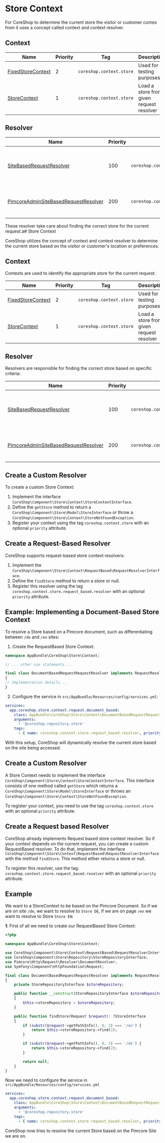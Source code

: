 # Store Context

For CoreShop to determine the current store the visitor or customer comes from
it uses a concept called context and context resolver.

## Context

| Name                                                                                                                                | Priority | Tag                       | Description                              |
|-------------------------------------------------------------------------------------------------------------------------------------|----------|---------------------------|------------------------------------------|
| [FixedStoreContext](https://github.com/coreshop/CoreShop/blob/master/src/CoreShop/Component/Store/Context/FixedStoreContext.php)    | 2        | `coreshop.context.store ` | Used for testing purposes                |
| [StoreContext](https://github.com/coreshop/CoreShop/blob/master/src/CoreShop/Component/Store/Context/RequestBased/StoreContext.php) | 1        | `coreshop.context.store ` | Load a store from given request resolver |

## Resolver

| Name                                                                                                                                                                                | Priority | Tag                                             | Description                                         |
|-------------------------------------------------------------------------------------------------------------------------------------------------------------------------------------|----------|-------------------------------------------------|-----------------------------------------------------|
| [SiteBasedRequestResolver](https://github.com/coreshop/CoreShop/blob/master/src/CoreShop/Component/Store/Context/RequestBased/SiteBasedRequestResolver.php)                         | 100      | `coreshop.context.store.request_based.resolver` | Determines a store by a given pimcore frontend site |
| [PimcoreAdminSiteBasedRequestResolver](https://github.com/coreshop/CoreShop/blob/master/src/CoreShop/Component/Store/Context/RequestBased/PimcoreAdminSiteBasedRequestResolver.php) | 200      | `coreshop.context.store.request_based.resolver` | Determines a store by a given document in backend   |

These resolver take care about finding the correct store for the current request.a# Store Context

CoreShop utilizes the concept of context and context resolver to determine the current store based on the visitor or
customer's location or preferences.

## Context

Contexts are used to identify the appropriate store for the current request:

| Name                                                                                                                                | Priority | Tag                       | Description                              |
|-------------------------------------------------------------------------------------------------------------------------------------|----------|---------------------------|------------------------------------------|
| [FixedStoreContext](https://github.com/coreshop/CoreShop/blob/master/src/CoreShop/Component/Store/Context/FixedStoreContext.php)    | 2        | `coreshop.context.store ` | Used for testing purposes                |
| [StoreContext](https://github.com/coreshop/CoreShop/blob/master/src/CoreShop/Component/Store/Context/RequestBased/StoreContext.php) | 1        | `coreshop.context.store ` | Load a store from given request resolver |

## Resolver

Resolvers are responsible for finding the correct store based on specific criteria:

| Name                                                                                                                                                                                | Priority | Tag                                             | Description                                         |
|-------------------------------------------------------------------------------------------------------------------------------------------------------------------------------------|----------|-------------------------------------------------|-----------------------------------------------------|
| [SiteBasedRequestResolver](https://github.com/coreshop/CoreShop/blob/master/src/CoreShop/Component/Store/Context/RequestBased/SiteBasedRequestResolver.php)                         | 100      | `coreshop.context.store.request_based.resolver` | Determines a store by a given Pimcore frontend site |
| [PimcoreAdminSiteBasedRequestResolver](https://github.com/coreshop/CoreShop/blob/master/src/CoreShop/Component/Store/Context/RequestBased/PimcoreAdminSiteBasedRequestResolver.php) | 200      | `coreshop.context.store.request_based.resolver` | Determines a store by a given document in backend   |

## Create a Custom Resolver

To create a custom Store Context:

1. Implement the interface `CoreShop\Component\Store\Context\StoreContextInterface`.
2. Define the `getStore` method to return a `CoreShop\Component\Store\Model\StoreInterface` or throw
   a `CoreShop\Component\Store\Context\StoreNotFoundException`.
3. Register your context using the tag `coreshop.context.store` with an optional `priority` attribute.

## Create a Request-Based Resolver

CoreShop supports request-based store context resolvers:

1. Implement the `CoreShop\Component\Store\Context\RequestBased\RequestResolverInterface`.
2. Define the `findStore` method to return a store or null.
3. Register this resolver using the tag `coreshop.context.store.request_based.resolver` with an optional `priority`
   attribute.

## Example: Implementing a Document-Based Store Context

To resolve a Store based on a Pimcore document, such as differentiating between `/de` and `/en` sites:

1. Create the RequestBased Store Context:

```php
namespace AppBundle\CoreShop\Store\Context;

// ... other use statements ...

final class DocumentBasedRequestRequestResolver implements RequestResolverInterface
{
// Implementation details...
}
```

2. Configure the service in `src/AppBundle/Resources/config/services.yml`:

```yaml
services:
  app.coreshop.store.context.request.document_based:
    class: AppBundle\CoreShop\Store\Context\DocumentBasedRequestRequestResolver
    arguments:
      - '@coreshop.repository.store'
    tags:
      - { name: coreshop.context.store.request_based.resolver, priority: 300 }
```

With this setup, CoreShop will dynamically resolve the current store based on the site being accessed.

## Create a Custom Resolver

A Store Context needs to implement the interface `CoreShop\Component\Store\Context\StoreContextInterface`.
This interface consists of one method called `getStore` which returns a `CoreShop\Component\Store\Model\StoreInterface`
or throws an `CoreShop\Component\Store\Context\StoreNotFoundException`.

To register your context, you need to use the tag `coreshop.context.store` with an optional `priority` attribute.

## Create a Request based Resolver

CoreShop already implements Request based store context resolver. So if your context depends on the current request, you
can
create a custom RequestBased resolver. To do that, implement the
interface `CoreShop\Component\Store\Context\RequestBased\RequestResolverInterface`
with the method `findStore`. This method either returns a store or null.

To register this resolver, use the tag: `coreshop.context.store.request_based.resolver` with an optional `priority`
attribute.

## Example

We want to a StoreContext to be based on the Pimcore Document. So if we are on site `/de`, we want to resolve
to `Store DE`, if we
are on page `/en` we want to resolve to Store `Store EN`:

**1**: First of all we need to create our RequestBased Store Context:

```php
<?php

namespace AppBundle\CoreShop\Store\Context;

use CoreShop\Component\Store\Context\RequestBased\RequestResolverInterface;
use CoreShop\Component\Store\Repository\StoreRepositoryInterface;
use Pimcore\Http\Request\Resolver\DocumentResolver;
use Symfony\Component\HttpFoundation\Request;

final class DocumentBasedRequestRequestResolver implements RequestResolverInterface
{
    private StoreRepositoryInterface $storeRepository;

    public function __construct(StoreRepositoryInterface $storeRepository)
    {
        $this->storeRepository = $storeRepository;
    }

    public function findStore(Request $request): ?StoreInterface
    {
        if (substr($request->getPathInfo(), 0, 3) === '/en') {
            return $this->storeRepository->find(1);
        }

        if (substr($request->getPathInfo(), 0, 3) === '/de') {
            return $this->storeRepository->find(2);
        }

        return null;
    }
}
```

Now we need to configure the service in `src/AppBundle/Resources/config/services.yml`

```yaml
services:
  app.coreshop.store.context.request.document_based:
    class: AppBundle\CoreShop\Store\Context\DocumentBasedRequestRequestResolver
    arguments:
      - '@coreshop.repository.store'
    tags:
      - { name: coreshop.context.store.request_based.resolver, priority: 300 }

```

CoreShop now tries to resolve the current Store based on the Pimcore Site we are on.
